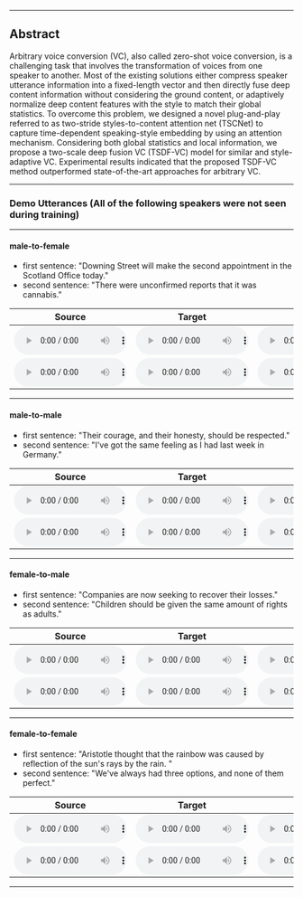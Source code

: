 <style>
audio{
	height: 50px;
	width: 200px;
	margin: auto;
}
</style>
- - -
## Abstract
Arbitrary voice conversion (VC), also called zero-shot voice conversion, is a challenging task that involves the transformation of voices from one speaker to another.
Most of the existing solutions either compress speaker utterance information into a fixed-length vector and then directly fuse deep content information without considering the ground content, or adaptively normalize deep content features with the style to match their global statistics.
To overcome this problem, we designed a novel plug-and-play referred to as two-stride styles-to-content attention net (TSCNet) to capture time-dependent speaking-style embedding by using an attention mechanism. 
Considering both global statistics and local information, we propose a two-scale deep fusion VC (TSDF-VC) model for similar and style-adaptive VC. 
Experimental results indicated that the proposed TSDF-VC method outperformed state-of-the-art approaches for arbitrary VC.
- - -

### Demo Utterances (All of the following speakers were not seen during training)

---

#### male-to-female

* first sentence: "Downing Street will make the second appointment in the Scotland Office today."
* second sentence: "There were unconfirmed reports that it was cannabis."

| **Source** | **Target** | **Ours** | **AdaIN-VC** | **AutoVC** | **VQVC+** | **AGAIN-VC** |
| :---: | :---: | :---: | :---: | :---: | :---: | :---: |
| <audio src="audios/source/p246_087.wav" controls preload></audio> | <audio src="audios/target/p230_252.wav" controls preload></audio> | <audio src="audios/TSDFVC/m2f/p246_0872p230_252.wav" controls preload></audio> | <audio src="audios/adainvc/m2f/p246_0872p230_252.wav" controls preload></audio> | <audio src="audios/autovc/m2f/p246_0872p230_252.wav" controls preload></audio> | <audio src="audios/vqvc/m2f/p246_0872p230_252.wav" controls preload></audio> | <audio src="audios/againvc/m2f/p246_0872p230_252.wav" controls preload></audio> | 
| <audio src="audios/source/p298_091.wav" controls preload></audio> | <audio src="audios/target/p257_051.wav" controls preload></audio> | <audio src="audios/TSDFVC/m2f/p298_0912p257_051.wav" controls preload></audio> | <audio src="audios/adainvc/m2f/p298_0912p257_051.wav" controls preload></audio> | <audio src="audios/autovc/m2f/p298_0912p257_051.wav" controls preload></audio> | <audio src="audios/vqvc/m2f/p298_0912p257_051.wav" controls preload></audio> | <audio src="audios/againvc/m2f/p298_0912p257_051.wav" controls preload></audio> | 

---

#### male-to-male

* first sentence: "Their courage, and their honesty, should be respected."
* second sentence: "I've got the same feeling as I had last week in Germany."

| **Source** | **Target** | **Ours** | **AdaIN-VC** | **AutoVC** | **VQVC+** | **AGAIN-VC** |
| :---: | :---: | :---: | :---: | :---: | :---: | :---: |
| <audio src="audios/source/p260_030.wav" controls preload></audio> | <audio src="audios/target/p304_192.wav" controls preload></audio> | <audio src="audios/TSDFVC/m2m/p260_0302p304_192.wav" controls preload></audio> | <audio src="audios/adainvc/m2m/p260_0302p304_192.wav" controls preload></audio> | <audio src="audios/autovc/m2m/p260_0302p304_192.wav" controls preload></audio> | <audio src="audios/vqvc/m2m/p260_0302p304_192.wav" controls preload></audio> | <audio src="audios/againvc/m2m/p260_0302p304_192.wav" controls preload></audio> |
| <audio src="audios/source/p243_027.wav" controls preload></audio> | <audio src="audios/target/p304_018.wav" controls preload></audio> | <audio src="audios/TSDFVC/m2m/p243_0272p304_018.wav" controls preload></audio> | <audio src="audios/adainvc/m2m/p243_0272p304_018.wav" controls preload></audio> | <audio src="audios/autovc/m2m/p243_0272p304_018.wav" controls preload></audio> | <audio src="audios/vqvc/m2m/p243_0272p304_018.wav" controls preload></audio> | <audio src="audios/againvc/m2m/p243_0272p304_018.wav" controls preload></audio> |


---

#### female-to-male

* first sentence: "Companies are now seeking to recover their losses."
* second sentence: "Children should be given the same amount of rights as adults."

| **Source** | **Target** | **Ours** | **AdaIN-VC** | **AutoVC** | **VQVC+** | **AGAIN-VC** |
| :---: | :---: | :---: | :---: | :---: | :---: | :---: |
| <audio src="audios/source/p250_064.wav" controls preload></audio> | <audio src="audios/target/p298_075.wav" controls preload></audio> | <audio src="audios/TSDFVC/f2m/p250_0642p298_075.wav" controls preload></audio> | <audio src="audios/adainvc/f2m/p250_0642p298_075.wav" controls preload></audio> | <audio src="audios/autovc/f2m/p250_0642p298_075.wav" controls preload></audio> | <audio src="audios/vqvc/f2m/p250_0642p298_075.wav" controls preload></audio> | <audio src="audios/againvc/f2m/p250_0642p298_075.wav" controls preload></audio> |
| <audio src="audios/source/p266_098.wav" controls preload></audio> | <audio src="audios/target/p298_257.wav" controls preload></audio> | <audio src="audios/TSDFVC/f2m/p266_0982p298_257.wav" controls preload></audio> | <audio src="audios/adainvc/f2m/p266_0982p298_257.wav" controls preload></audio> | <audio src="audios/autovc/f2m/p266_0982p298_257.wav" controls preload></audio> | <audio src="audios/vqvc/f2m/p266_0982p298_257.wav" controls preload></audio> | <audio src="audios/againvc/f2m/p266_0982p298_257.wav" controls preload></audio> |

---

#### female-to-female

* first sentence: "Aristotle thought that the rainbow was caused by reflection of the sun's rays by the rain. "
* second sentence: "We've always had three options, and none of them perfect."

| **Source** | **Target** | **Ours** | **AdaIN-VC** | **AutoVC** | **VQVC+** | **AGAIN-VC** |
| :---: | :---: | :---: | :---: | :---: | :---: | :---: |
| <audio src="audios/source/p262_018.wav" controls preload></audio> | <audio src="audios/target/p340_399.wav" controls preload></audio> | <audio src="audios/PAVC_128/f2f/p262_0182p340_399.wav" controls preload></audio> | <audio src="audios/adainvc/f2f/p262_0182p340_399.wav" controls preload></audio> | <audio src="audios/autovc/f2f/p262_0182p340_399.wav" controls preload></audio> | <audio src="audios/vqvc/f2f/p262_0182p340_399.wav" controls preload></audio> | <audio src="audios/againvc/f2f/p262_0182p340_399.wav" controls preload></audio> |
| <audio src="audios/source/p306_304.wav" controls preload></audio> | <audio src="audios/target/p351_355.wav" controls preload></audio> | <audio src="audios/PAVC_128/f2f/p306_3042p351_355.wav" controls preload></audio> | <audio src="audios/adainvc/f2f/p306_3042p351_355.wav" controls preload></audio> | <audio src="audios/autovc/f2f/p306_3042p351_355.wav" controls preload></audio> | <audio src="audios/vqvc/f2f/p306_3042p351_355.wav" controls preload></audio> | <audio src="audios/againvc/f2f/p306_3042p351_355.wav" controls preload></audio> |

---

<!-- #### Ablation Study

* first sentence: "Others have tried to explain the phenomenon physically."
* second sentence: "The sisters also became the top two players in the world."
* third sentence: "To the Hebrews it was a token that there would be no more universal floods. "
* fourth sentence: "We've always had three options, and none of them perfect."

| **Source** | **Target** | **Ours** | **-PAIN** | **-PANet** |
| :---: | :---: | :---: | :---: | :---: |
| <audio src="audios/source/p347_017.wav" controls preload></audio> | <audio src="audios/target/p323_122.wav" controls preload></audio> | <audio src="audios/PAVC_128/m2f/p347_0172p323_122.wav" controls preload></audio> | <audio src="audios/PAVC-PAIN/m2f/p347_0172p323_122.wav" controls preload></audio> |<audio src="audios/PAVC-PANet/m2f/p347_0172p323_122.wav" controls preload></audio> |
| <audio src="audios/source/p376_199.wav" controls preload></audio> | <audio src="audios/target/p302_114.wav" controls preload></audio> | <audio src="audios/PAVC_128/m2m/p376_1992p302_114.wav" controls preload></audio> | <audio src="audios/PAVC-PAIN/m2m/p376_1992p302_114.wav" controls preload></audio> | <audio src="audios/PAVC-PANet/m2m/p376_1992p302_114.wav" controls preload></audio> |
| <audio src="audios/source/p262_014.wav" controls preload></audio> | <audio src="audios/target/p347_120.wav" controls preload></audio> | <audio src="audios/PAVC_128/f2m/p262_0142p347_120.wav" controls preload></audio> | <audio src="audios/PAVC-PAIN/f2m/p262_0142p347_120.wav" controls preload></audio> | <audio src="audios/PAVC-PANet/f2m/p262_0142p347_120.wav" controls preload></audio> |
| <audio src="audios/source/p306_304.wav" controls preload></audio> | <audio src="audios/target/p351_355.wav" controls preload></audio> | <audio src="audios/PAVC_128/f2f/p306_3042p351_355.wav" controls preload></audio> | <audio src="audios/PAVC-PAIN/f2f/p306_3042p351_355.wav" controls preload></audio> | <audio src="audios/PAVC-PANet/f2f/p306_3042p351_355.wav" controls preload></audio> |

--- -->
